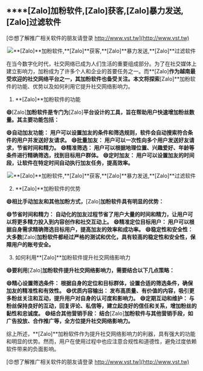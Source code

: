 ## ****[Zalo]**加粉软件,**[Zalo]**获客,**[Zalo]**暴力发送,**[Zalo]**过滤软件**

[😍想了解推广相关软件的朋友请登录 http://www.vst.tw](http://www.vst.tw)

 <center><img src="https://vst.tw/MP4/tuiguang/png/8.png" alt="**[Zalo]**加粉软件,**[Zalo]**获客,**[Zalo]**暴力发送,**[Zalo]**过滤软件"></center>

在当今数字化时代，社交网络已成为人们生活的重要组成部分。为了在社交媒体上建立影响力，加粉成为了许多个人和企业的首要任务之一。而**[Zalo]**作为越南最受欢迎的社交网络平台之一，其加粉软件也备受关注。本文将探索**[Zalo]**加粉软件的功能、优势以及如何利用它提升社交网络影响力。

1. **[Zalo]**加粉软件的功能

**😄**[Zalo]**加粉软件是专门为**[Zalo]**平台设计的工具，旨在帮助用户快速增加粉丝数量。其主要功能包括：**

**😄自动加友功能： 用户可以设置加友的条件和筛选规则，软件会自动搜索符合条件的用户并发送好友请求。**
**😄批量加友： 用户可以一次性向多个用户发送好友请求，节省时间和精力。**
**😄精准筛选： 用户可以根据地理位置、兴趣爱好、年龄等条件进行精确筛选，找到目标用户群体。**
**😄定时加友： 用户可以设置加友的时间段，让软件在特定时间自动执行加友任务，提高效率。**

 <center><img src="https://vst.tw/MP4/tuiguang/png/6.png" alt="**[Zalo]**加粉软件,**[Zalo]**获客,**[Zalo]**暴力发送,**[Zalo]**过滤软件"></center>

2. **[Zalo]**加粉软件的优势

**😄相比手动加友和其他加粉方式，**[Zalo]**加粉软件具有明显的优势：**

**😄节省时间和精力： 自动化的加友过程节省了用户大量的时间和精力，让用户可以将更多精力投入到内容创作和社交互动上。**
**😄精准定位目标用户： 用户可以根据自身需求精确筛选目标用户，提高加友的效率和成功率。**
**😄稳定性和安全性： 大多数**[Zalo]**加粉软件都经过严格的测试和优化，具有较高的稳定性和安全性，保障用户的账号安全。**

3. 如何利用**[Zalo]**加粉软件提升社交网络影响力

**😄要利用**[Zalo]**加粉软件提升社交网络影响力，需要结合以下几点策略：**

**😄精心设置筛选条件： 根据自身的定位和目标群体，设置合适的筛选条件，确保加友的精准性和有效性。**
**😄优质内容输出： 发布高质量、有价值的内容，吸引更多粉丝关注和互动，提升用户对自身的认可度和影响力。**
**😄定期互动和维护： 与粉丝保持良好的互动，回复评论、私信等，建立起良好的信任和关系，增加粉丝的黏性和忠诚度。**
**😄结合其他营销手段： 结合**[Zalo]**加粉软件与其他营销手段，如广告投放、合作推广等，全方位提升社交网络影响力。**

综上所述，**[Zalo]**加粉软件作为提升社交网络影响力的利器，具有强大的功能和明显的优势。然而，用户在使用过程中也应注意合规性和道德性，避免过度依赖软件带来的负面影响。

[😍想了解推广相关软件的朋友请登录 http://www.vst.tw](http://www.vst.tw)




